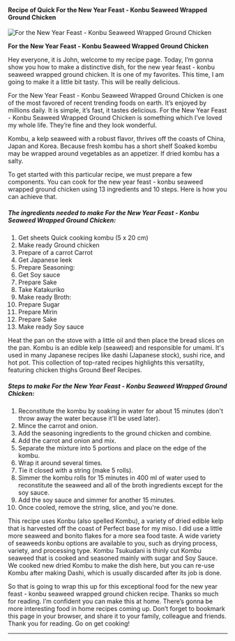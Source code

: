             

#### Recipe of Quick For the New Year Feast - Konbu Seaweed Wrapped Ground Chicken

![For the New Year Feast - Konbu Seaweed Wrapped Ground Chicken](https://img-global.cpcdn.com/recipes/5865691667234816/751x532cq70/for-the-new-year-feast-konbu-seaweed-wrapped-ground-chicken-recipe-main-photo.jpg)

**For the New Year Feast - Konbu Seaweed Wrapped Ground Chicken**

Hey everyone, it is John, welcome to my recipe page. Today, I’m gonna show you how to make a distinctive dish, for the new year feast - konbu seaweed wrapped ground chicken. It is one of my favorites. This time, I am going to make it a little bit tasty. This will be really delicious.

For the New Year Feast - Konbu Seaweed Wrapped Ground Chicken is one of the most favored of recent trending foods on earth. It’s enjoyed by millions daily. It is simple, it’s fast, it tastes delicious. For the New Year Feast - Konbu Seaweed Wrapped Ground Chicken is something which I’ve loved my whole life. They’re fine and they look wonderful.

Kombu, a kelp seaweed with a robust flavor, thrives off the coasts of China, Japan and Korea. Because fresh kombu has a short shelf Soaked kombu may be wrapped around vegetables as an appetizer. If dried kombu has a salty.

To get started with this particular recipe, we must prepare a few components. You can cook for the new year feast - konbu seaweed wrapped ground chicken using 13 ingredients and 10 steps. Here is how you can achieve that.

##### The ingredients needed to make For the New Year Feast - Konbu Seaweed Wrapped Ground Chicken:

1.  Get sheets Quick cooking kombu (5 x 20 cm)
2.  Make ready Ground chicken
3.  Prepare of a carrot Carrot
4.  Get Japanese leek
5.  Prepare Seasoning:
6.  Get Soy sauce
7.  Prepare Sake
8.  Take Katakuriko
9.  Make ready Broth:
10.  Prepare Sugar
11.  Prepare Mirin
12.  Prepare Sake
13.  Make ready Soy sauce

Heat the pan on the stove with a little oil and then place the bread slices on the pan. Kombu is an edible kelp (seaweed) and responsible for umami. It's used in many Japanese recipes like dashi (Japanese stock), sushi rice, and hot pot. This collection of top-rated recipes highlights this versatilty, featuring chicken thighs Ground Beef Recipes.

##### Steps to make For the New Year Feast - Konbu Seaweed Wrapped Ground Chicken:

1.  Reconstitute the kombu by soaking in water for about 15 minutes (don't throw away the water because it'll be used later).
2.  Mince the carrot and onion.
3.  Add the seasoning ingredients to the ground chicken and combine.
4.  Add the carrot and onion and mix.
5.  Separate the mixture into 5 portions and place on the edge of the kombu.
6.  Wrap it around several times.
7.  Tie it closed with a string (make 5 rolls).
8.  Simmer the kombu rolls for 15 minutes in 400 ml of water used to reconstitute the seaweed and all of the broth ingredients except for the soy sauce.
9.  Add the soy sauce and simmer for another 15 minutes.
10.  Once cooled, remove the string, slice, and you're done.

This recipe uses Konbu (also spelled Kombu), a variety of dried edible kelp that is harvested off the coast of Perfect base for my miso. I did use a little more seaweed and bonito flakes for a more sea food taste. A wide variety of seaweeds konbu options are available to you, such as drying process, variety, and processing type. Kombu Tsukudani is thinly cut Kombu seaweed that is cooked and seasoned mainly with sugar and Soy Sauce. We cooked new dried Kombu to make the dish here, but you can re-use Kombu after making Dashi, which is usually discarded after its job is done.

So that is going to wrap this up for this exceptional food for the new year feast - konbu seaweed wrapped ground chicken recipe. Thanks so much for reading. I’m confident you can make this at home. There’s gonna be more interesting food in home recipes coming up. Don’t forget to bookmark this page in your browser, and share it to your family, colleague and friends. Thank you for reading. Go on get cooking!

* * *